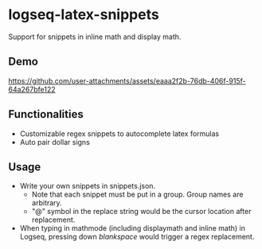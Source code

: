 # logseq-latex-snippets

Support for snippets in inline math and display math.

## Demo

https://github.com/user-attachments/assets/eaaa2f2b-76db-406f-915f-64a267bfe122



## Functionalities

- Customizable regex snippets to autocomplete latex formulas
- Auto pair dollar signs

## Usage

- Write your own snippets in snippets.json. 
    - Note that each snippet must be put in a group. Group names are arbitrary.
    - "@" symbol in the replace string would be the cursor location after replacement.
- When typing in mathmode (including displaymath and inline math) in Logseq, pressing down *blankspace* would trigger a regex replacement. 

